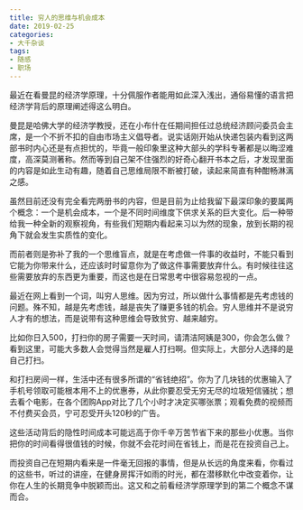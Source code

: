 ```yaml
---
title: 穷人的思维与机会成本
date: 2019-02-25
categories:
- 大千杂谈
tags:
- 随感
- 职场
---
```


最近在看曼昆的经济学原理，十分佩服作者能用如此深入浅出，通俗易懂的语言把经济学背后的原理阐述得这么明白。

曼昆是哈佛大学的经济学教授，还在小布什在任期间担任过总统经济顾问委员会主席，是一个不折不扣的自由市场主义倡导者。说实话刚开始从快递包装内看到这两部书时内心还是有点担忧的，毕竟一般印象里这种大部头的学科专著都是以晦涩难度，高深莫测著称。然而等到自己架不住强烈的好奇心翻开书本之后，才发现里面的内容是如此生动有趣，随着自己思维局限不断被打破，读起来简直有种酣畅淋漓之感。

虽然目前还没有完全看完两册书的内容，但是目前为止给我留下最深印象的要属两个概念：一个是机会成本，一个是不同时间维度下供求关系的巨大变化。后一种带给我一种全新的观察视角，有些我们短期内看起来习以为然的现象，放到长期的视角下就会发生实质性的变化。

而前者则是弥补了我的一个思维盲点，就是在考虑做一件事的收益时，不能只看到它能为你带来什么，还应该时时留意你为了做这件事需要放弃什么。有时候往往这些需要放弃的东西更为重要，而这也是在日常思考中很容易忽视的一点。

最近在网上看到一个词，叫穷人思维。因为穷过，所以做什么事情都是先考虑钱的问题。殊不知，越是先考虑钱，越是丧失了赚更多钱的机会。穷人思维并不是说穷人才有的想法，而是说带有这种思维会导致贫穷、越来越穷。

比如你日入500，打扫你的房子需要一天时间，请清洁阿姨是300，你会怎么做？看到这里，可能大多数人会觉得当然是雇人打扫啊。但实际上，大部分人选择的是自己打扫。

和打扫房间一样，生活中还有很多所谓的“省钱绝招”。你为了几块钱的优惠输入了手机号领取可能根本用不上的优惠券，从此你要忍受无穷无尽的垃圾短信骚扰；想去看个电影，在各个团购App对比了几个小时才决定买哪张票；观看免费的视频而不付费买会员，宁可忍受开头120秒的广告。

这些活动背后的隐性时间成本可能远高于你千辛万苦节省下来的那些小优惠。当你把你的时间看得很值钱的时候，你就不会花时间在省钱上，而是花在投资自己上。

而投资自己在短期内看来是一件毫无回报的事情，但是从长远的角度来看，你看过的这些书，听过的讲座，在健身房挥汗如雨的时光，都在潜移默化中改变着你，让你在人生的长期竞争中脱颖而出。这又和之前看经济学原理学到的第二个概念不谋而合。